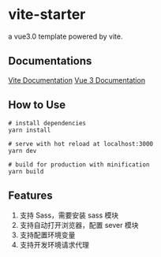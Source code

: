 # vite-starter
a vue3.0 template powered by vite.

## Documentations
[Vite Documentation](https://vitejs.dev/guide/)
[Vue 3 Documentation](https://v3.vuejs.org/)

## How to Use
```
# install dependencies
yarn install

# serve with hot reload at localhost:3000
yarn dev

# build for production with minification
yarn build
```

## Features
1. 支持 Sass，需要安装 sass 模块
2. 支持自动打开浏览器，配置 sever 模块
3. 支持配置环境变量
4. 支持开发环境请求代理
